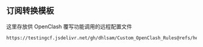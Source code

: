 ## 订阅转换模板  
这里存放供 OpenClash 覆写功能调用的远程配置文件
```
https://testingcf.jsdelivr.net/gh/dhlsam/Custom_OpenClash_Rules@refs/heads/main/overwrite/Custom_Overwrite.conf
```
